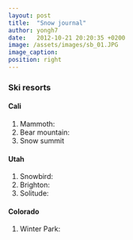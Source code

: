 ```yaml
---
layout: post
title:  "Snow journal"
author: yongh7
date:   2012-10-21 20:20:35 +0200
image: /assets/images/sb_01.JPG
image_caption: 
position: right
---
```


### Ski resorts 

#### Cali
1. Mammoth: 
2. Bear mountain:
3. Snow summit

#### Utah
1. Snowbird:
2. Brighton: 
3. Solitude: 

#### Colorado
1. Winter Park: 
